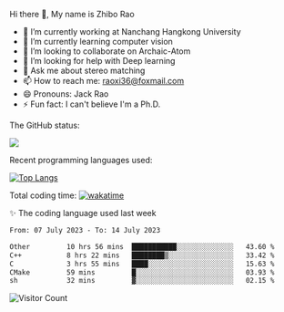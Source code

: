 Hi there 👋, My name is Zhibo Rao
- 🔭 I’m currently working at Nanchang Hangkong University
- 🌱 I’m currently learning computer vision
- 👯 I’m looking to collaborate on Archaic-Atom
- 🤔 I’m looking for help with Deep learning
- 💬 Ask me about stereo matching
- 📫 How to reach me: raoxi36@foxmail.com
- 😄 Pronouns: Jack Rao
- ⚡ Fun fact: I can't believe I'm a Ph.D.

The GitHub status:

![](https://github-readme-stats.vercel.app/api?username=ZhiboRao)

Recent programming languages used:

[![Top Langs](https://github-readme-stats.vercel.app/api/top-langs/?username=ZhiboRao&layout=compact)](https://github.com/anuraghazra/github-readme-stats)

Total coding time: [![wakatime](https://wakatime.com/badge/user/51ec5ec7-4742-4243-9eea-732ade32c0b7.svg)](https://wakatime.com/@51ec5ec7-4742-4243-9eea-732ade32c0b7)

✨ The coding language used last week 
<!--START_SECTION:waka-->

```txt
From: 07 July 2023 - To: 14 July 2023

Other         10 hrs 56 mins  ███████████░░░░░░░░░░░░░░   43.60 %
C++           8 hrs 22 mins   ████████▒░░░░░░░░░░░░░░░░   33.42 %
C             3 hrs 55 mins   ████░░░░░░░░░░░░░░░░░░░░░   15.63 %
CMake         59 mins         █░░░░░░░░░░░░░░░░░░░░░░░░   03.93 %
sh            32 mins         ▓░░░░░░░░░░░░░░░░░░░░░░░░   02.15 %
```

<!--END_SECTION:waka-->

![Visitor Count](https://profile-counter.glitch.me/Raohaocheng/count.svg)
